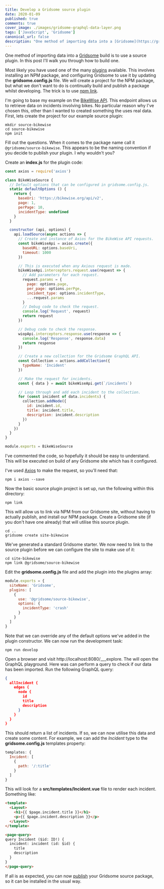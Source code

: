 ```yaml
---
title: Develop a Gridsome source plugin
date: 2020-01-09
published: true
comments: true
cover_image: ./images/gridsome-graphql-data-layer.png
tags: ['JavaScript', 'Gridsome']
canonical_url: false
description: "One method of importing data into a [Gridsome](https://gridsome.org/) build is to use a source plugin. In this post I'll walk you through how to build one."
---
```

One method of importing data into a [Gridsome](https://gridsome.org/) build is to use a source plugin. In this post I'll walk you through how to build one.

Most likely you have used one of the many [plugins](https://gridsome.org/plugins/) available.  This involves installing an NPM package, and configuring Gridsome to use it by updating the **gridsome.config.js** file. We will create a project for the NPM package, but what we don't want to do is continually build and publish a package whilst developing.  The trick is to use [npm link](https://docs.npmjs.com/cli/link.html).

I'm going to base my example on the [BikeWise API](https://www.bikewise.org/documentation/api_v2). This endpoint allows us to retrieve data on incidents involving bikes. No particular reason why I've chosen this, other than I wanted to created something the uses real data. First, lets create the project for our example source plugin:

```shell
mkdir source-bikewise
cd source-bikewise
npm init
```

Fill out the questions. When it comes to the package name call it `@gridsome/source-bikewise`. This appears to be the naming convention if you decide to publish your plugin. I why wouldn't you?

Create an **index.js** for the plugin code:

```javascript
const axios = require('axios')

class BikeWiseSource {
  // Default options that can be configured in gridsome.config.js.
  static defaultOptions () {
    return {
      baseUri: 'https://bikewise.org/api/v2',
      page: 1,
      perPage: 10,
      incidentType: undefined
    }
  }

  constructor (api, options) {
    api.loadSource(async actions => {
      // Create and instance of Axios for the BikeWise API requests.
      const bikeWiseApi = axios.create({
        baseURL: options.baseUri,
        timeout: 1000
      })

      // This is executed when any Axious request is made.
      bikeWiseApi.interceptors.request.use(request => {
        // Add parameters for each request.
        request.params = {
          page: options.page,
          per_page: options.perPge,
          incident_type: options.incidentType,
          ...request.params
        }
        // Debug code to check the request.
        console.log('Request', request)
        return request
      })

      // Debug code to check the response.
      wiopApi.interceptors.response.use(response => {
        console.log('Response', response.data)
        return response
      })

      // Create a new collection for the Gridsome GraphQL API.
      const Collection = actions.addCollection({
        typeName: 'Incident'
      })

      // Make the request for incidents.
      const { data } = await bikeWiseApi.get(`/incidents`)

      // Loop through and add each incident to the collection.
      for (const incident of data.incidents) {
        collection.addNode({
          id: incident.id,
          title: incident.title,
          description: incident.description
        })
      }
    })
  }
}

module.exports = BikeWiseSource
```

I've commented the code, so hopefully it should be easy to understand. This will be executed on build of any Gridsome site which has it configured.

I've used [Axios](https://github.com/axios/axios) to make the request, so you'll need that:

```shell
npm i axios --save
```

Now the basic source plugin project is set up, run the following within this directory:

```shell
npm link
```

This will allow us to link via NPM from our Gridsome site, without having to actually publish, and install our NPM package.  Create a Gridsome site (if you don't have one already) that will utilise this source plugin.

```shell
cd ..
gridsome create site-bikewise
```

We've generated a standard Gridsome starter. We now need to link to the source plugin before we can configure the site to make use of it:

```shell
cd site-bikewise
npm link @gridsome/source-bikewise
```

Edit the **gridsome.config.js** file and add the plugin into the plugins array:

```javascript
module.exports = {
  siteName: 'Gridsome',
  plugins: [
    {
      use: '@gridsome/source-bikewise',
      options: {
        incidentType: 'crash'
      }
    }
  ]
}
```

Note that we can override any of the default options we've added in the plugin constructor. We can now run the development task:

```shell
npm run develop
```

Open a browser and visit http://localhost:8080/___explore. The will open the GraphQL playground. Here was can perform a query to check if our data has been imported. Run the following GraphQL query:

```json
{
  allIncident {
    edges {
      node {
        id
        title
        description
      }
    }
  }
}
```

This should return a list of incidents. If so, we can now utilise this data and create some content. For example, we can add the *Incident* type to the **gridsome.config.js** templates property:

```javascript
templates: {
  Incident: [
    {
      path: '/:title'
    }
  ]
}
```

This will look for a **src/templates/Incident.vue** file to render each incident. Something like:

```html
<template>
  <Layout>
    <h1>{{ $page.incident.title }}</h1>
    <p>{{ $page.incident.description }}</p>
  </Layout>
</template>

<page-query>
query Incident ($id: ID!) {
  incident: incident (id: $id) {
    title
    description
  }
}
</page-query>
```

If all is as expected, you can now [publish](https://docs.npmjs.com/packages-and-modules/contributing-packages-to-the-registry) your Gridsome source package, so it can be installed in the usual way.
